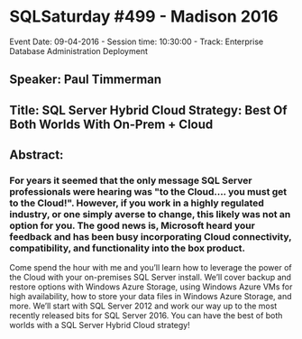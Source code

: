 # SQLSaturday #499 - Madison 2016
Event Date: 09-04-2016 - Session time: 10:30:00 - Track: Enterprise Database Administration  Deployment
## Speaker: Paul Timmerman
## Title: SQL Server Hybrid Cloud Strategy: Best Of Both Worlds With On-Prem + Cloud
## Abstract:
### For years it seemed that the only message SQL Server professionals were hearing was "to the Cloud.... you must get to the Cloud!". However, if you work in a highly regulated industry, or one simply averse to change, this likely was not an option for you. The good news is, Microsoft heard your feedback and has been busy incorporating Cloud connectivity, compatibility, and functionality into the box product.

Come spend the hour with me and you’ll learn how to leverage the power of the Cloud with your on-premises SQL Server install. We’ll cover backup and restore options with Windows Azure Storage, using Windows Azure VMs for high availability, how to store your data files in Windows Azure Storage, and more.  We’ll start with SQL Server 2012 and work our way up to the most recently released bits for SQL Server 2016.  You can have the best of both worlds with a SQL Server Hybrid Cloud strategy!
